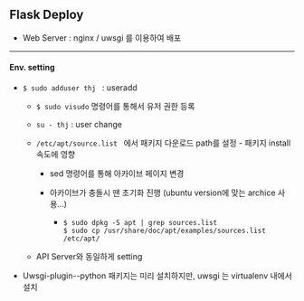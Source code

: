 ## Flask Deploy

* Web Server : nginx  /  uwsgi 를 이용하여 배포





---

#### Env. setting

* ``$ sudo adduser thj ``  : useradd

  * `$ sudo visudo` 명령어를 통해서 유저 권한 등록

  * ``su - thj`` : user change

  * ``/etc/apt/source.list `` 에서 패키지 다운로드 path를 설정 - 패키지 install 속도에 영향

    * sed 명령어를 통해 아카이브 페이지 변경

    * 아카이브가 충돌시 땐 초기화 진행 (ubuntu version에 맞는 archice 사용...)

      * ```shell
        $ sudo dpkg -S apt | grep sources.list
        $ sudo cp /usr/share/doc/apt/examples/sources.list /etc/apt/
        ```

  * API Server와 동일하게 setting

  

* Uwsgi-plugin--python  패키지는 미리 설치하지만, uwsgi 는 virtualenv 내에서 설치


